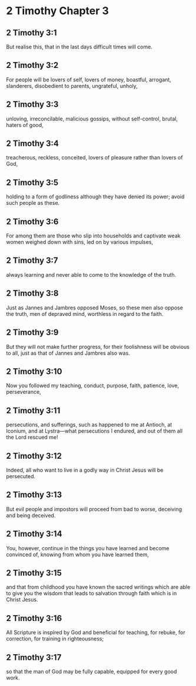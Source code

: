 # 2 Timothy Chapter 3

## 2 Timothy 3:1

But realise this, that in the last days difficult times will come.

## 2 Timothy 3:2

For people will be lovers of self, lovers of money, boastful, arrogant, slanderers, disobedient to parents, ungrateful, unholy,

## 2 Timothy 3:3

unloving, irreconcilable, malicious gossips, without self-control, brutal, haters of good,

## 2 Timothy 3:4

treacherous, reckless, conceited, lovers of pleasure rather than lovers of God,

## 2 Timothy 3:5

holding to a form of godliness although they have denied its power; avoid such people as these.

## 2 Timothy 3:6

For among them are those who slip into households and captivate weak women weighed down with sins, led on by various impulses,

## 2 Timothy 3:7

always learning and never able to come to the knowledge of the truth.

## 2 Timothy 3:8

Just as Jannes and Jambres opposed Moses, so these men also oppose the truth, men of depraved mind, worthless in regard to the faith.

## 2 Timothy 3:9

But they will not make further progress, for their foolishness will be obvious to all, just as that of Jannes and Jambres also was.

## 2 Timothy 3:10

Now you followed my teaching, conduct, purpose, faith, patience, love, perseverance,

## 2 Timothy 3:11

persecutions, and sufferings, such as happened to me at Antioch, at Iconium, and at Lystra—what persecutions I endured, and out of them all the Lord rescued me!

## 2 Timothy 3:12

Indeed, all who want to live in a godly way in Christ Jesus will be persecuted.

## 2 Timothy 3:13

But evil people and impostors will proceed from bad to worse, deceiving and being deceived.

## 2 Timothy 3:14

You, however, continue in the things you have learned and become convinced of, knowing from whom you have learned them,

## 2 Timothy 3:15

and that from childhood you have known the sacred writings which are able to give you the wisdom that leads to salvation through faith which is in Christ Jesus.

## 2 Timothy 3:16

All Scripture is inspired by God and beneficial for teaching, for rebuke, for correction, for training in righteousness;

## 2 Timothy 3:17

so that the man of God may be fully capable, equipped for every good work.
